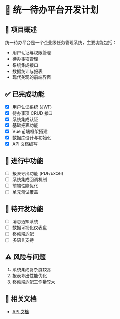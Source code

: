 # 📅 统一待办平台开发计划

## 🚀 项目概述
统一待办平台是一个企业级任务管理系统，主要功能包括：
- 用户认证与权限管理
- 待办事项管理
- 系统集成接口
- 数据统计与报表
- 现代美观的前端界面

## ✅ 已完成功能
- [x] 用户认证系统 (JWT)
- [x] 待办事项 CRUD 接口
- [x] 系统集成认证
- [x] 基础报表功能
- [x] Vue 前端框架搭建
- [x] 数据库设计与初始化
- [x] API 文档编写

## 🚧 进行中功能
- [ ] 报表导出功能 (PDF/Excel)
- [ ] 系统集成回调机制
- [ ] 前端性能优化
- [ ] 单元测试覆盖

## 📝 待开发功能
- [ ] 消息通知系统
- [ ] 数据可视化仪表盘
- [ ] 移动端适配
- [ ] 多语言支持

## ⚠️ 风险与问题
1. 系统集成复杂度较高
2. 报表导出性能优化
3. 移动端适配工作量较大

## 🔗 相关文档
- [API 文档](./API.zh.md)
